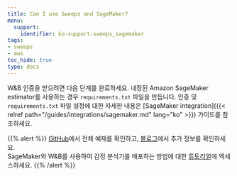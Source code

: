 ```yaml
---
title: Can I use Sweeps and SageMaker?
menu:
  support:
    identifier: ko-support-sweeps_sagemaker
tags:
- sweeps
- aws
toc_hide: true
type: docs
---
```


W&B 인증을 받으려면 다음 단계를 완료하세요. 내장된 Amazon SageMaker estimator를 사용하는 경우 `requirements.txt` 파일을 만듭니다. 인증 및 `requirements.txt` 파일 설정에 대한 자세한 내용은 [SageMaker integration]({{< relref path="/guides/integrations/sagemaker.md" lang="ko" >}}) 가이드를 참조하세요.

{{% alert %}}
[GitHub](https://github.com/wandb/examples/tree/master/examples/pytorch/pytorch-cifar10-sagemaker)에서 전체 예제를 확인하고, [블로그](https://wandb.ai/site/articles/running-sweeps-with-sagemaker)에서 추가 정보를 확인하세요. \
SageMaker와 W&B를 사용하여 감정 분석기를 배포하는 방법에 대한 [튜토리얼](https://wandb.ai/authors/sagemaker/reports/Deploy-Sentiment-Analyzer-Using-SageMaker-and-W-B--VmlldzoxODA1ODE)에 엑세스하세요.
{{% /alert %}}
